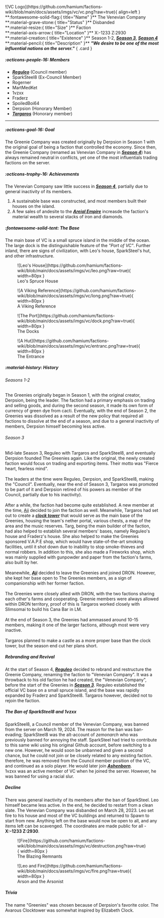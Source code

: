 <div class="grid" markdown>
![VC Logo](https://github.com/hamium/factions-wiki/blob/main/docs/assets/imgs/vc/vc.png?raw=true){ align=left }
**:fontawesome-solid-flag:{ title="Name" }** The Venevian Company<br>
**:material-grave-stone:{ title="Status" }** Disbanded<br>
**:material-resize:{ title="Size" }** Faction<br>
**:material-axis-arrow:{ title="Location" }** X:-1233 Z:2930<br>
**:material-creation:{ title="Existence" }** Season 1-2, <b><i><a href="../../seasons/s3">Season 3</a></i></b>, <b><i><a href="../../seasons/s4">Season 4</a></i></b>  <br>
 **:material-pencil:{ title="Description" }** <b><i>"We desire to be one of the most influential nations on the server."</i></b>  
{ .card }
</div>

##### :octicons-people-16: Members
- <b><i><a href="../../staff/leo">Reguleo</a></i></b>  (Council member)<br> 
- SparkSteel8 (Ex-Council Member) <br>
- Rogerner <br>
- MartMedKet <br>
- 1vzxx <br>
- Fraderz <br>
- SpoiledBoi64 <br>
- Derpsion (Honorary Member) <br>
- <b><i><a href="../../staff/targ">Targaros</a></i></b>  (Honorary member)<br> 
___

##### :octicons-goal-16: Goal
The Greenie Company was created originally by Derpsion in Season 1 with the original goal of being a faction that controlled the economy. Since then, the Greenie Company (renamed as Venevian Company in [***Season 4***](../../seasons/s4.md)) has always remained neutral in conflicts, yet one of the most influentials trading factions on the server.<br>

##### :octicons-trophy-16: Achievements
The Venevian Company saw little success in [***Season 4***](../../seasons/s4.md), partially due to general inactivity of its members. <br>
1. A sustainable base was constructed, and most members built their houses on the island.<br>
2. A few sales of andesite to the [***Areial Empire***](../../factions/ae.md) increasde the faction's material wealth to several stacks of iron and diamonds.<br>

##### :fontawesome-solid-tent: The Base
The main base of VC is a small spruce island in the middle of the ocean. The large dock is the distinguishable feature of the *"Port of VC"*. Further inland, there are signs of civilization, with Leo's house, SparkSteel's hut, and other infrastructure.<br>

<div class="grid cards" markdown>
<figure markdown="span">
  ![Leo's House](https://github.com/hamium/factions-wiki/blob/main/docs/assets/imgs/vc/leo.png?raw=true){ width=80px }
  <figcaption>Leo's Spruce House</figcaption>
</figure>

<figure markdown="span">
  ![A Viking Reference](https://github.com/hamium/factions-wiki/blob/main/docs/assets/imgs/vc/long.png?raw=true){ width=80px }
  <figcaption>A Viking Reference</figcaption>
</figure>

<figure markdown="span">
  ![The Port](https://github.com/hamium/factions-wiki/blob/main/docs/assets/imgs/vc/dock.png?raw=true){ width=80px }
  <figcaption>The Docks</figcaption>
</figure>

<figure markdown="span">
  ![A Hut](https://github.com/hamium/factions-wiki/blob/main/docs/assets/imgs/vc/entranc.png?raw=true){ width=80px }
  <figcaption>The Entrance</figcaption>
</figure>
</div>

##### :material-history: History
###### Seasons 1-2
The Greenies originally began in Season 1, with the original creator, Derpsion, being the leader. The faction had a primary emphasis on trading and selling goods, and during the second season, it made its own form of currency of green dye from cacti. Eventually, with the end of Season 2, the Greenies was dissolved as a result of the new policy that required all factions to dissolve at the end of a season, and due to a general inactivity of members, Derpsion himself becoming less active. <br>

###### Season 3
Mid-late Season 3, Reguleo with Targaros and SparkSteel8, and eventually Derpsion founded The Greenies again. Like the original, the newly created faction would focus on trading and exporting items. Their motto was "Fierce heart, fearless mind".<br>
<br>
The leaders at the time were Reguleo, Derpsion, and SparkSteel8, making the "Council". Eventually, near the end of Season 3, Targaros was promoted to be part of it and Derpsion retired of his powers as member of the Council, partially due to his inactivity).<br>
<br>
After a while, the faction had become quite established. A new member at the time, [Aji](staff/aji.md) decided to join the faction as well. Meanwhile, Targaros had set out to create a [***clock tower***](/structures/season3/tgbase.md) that would serve as the main base of the Greenies, housing the team's nether portal, various chests, a map of the area and the music reserves. Targ, being the main builder of the faction, had also helped to establish several members' bases, namely Reguleo's house and Fraderz's house. She also helped to make the Greenies sponsored V.A.P.E shop, which would have state-of-the-art smoking facilities, until it shot down due to inability to stop smoke-thieves and normal robbers. In addition to this, she also made a Fireworks shop, which was mainly supplied with gunpowder and paper from the faction's farms, also built by her.<br>
<br>
Meanewhile, [***Aji***](../../staff/aji.md) decided to leave the Greenies and joined DRON. However, she kept her base open to The Greenies members, as a sign of companionship with her former faction. <br>
<br>
The Greenies were closely allied with DRON, with the two factions sharing each other's farms and cooperating. Greenie members were always allowed within DRON territory, proof of this is Targaros worked closely with Slimsomai to build his Cana Bar in LM. <br>
<br>
At the end of Season 3, the Greenies had ammassed around 10-15 members, making it one of the larger factions, although most were very inactive.<br>
<br>
Targaros planned to make a castle as a more proper base than the clock tower, but the season end cut her plans short.<br>


##### Rebranding and Revival
At the start of Season 4, [***Reguleo***](../../staff/leo.md) decided to rebrand and restructure the Greenie Company, renaming the faction to "Venevian Company". It was a throwback to his old faction he had created, the "Venevian Company", before the start of the Greenies in [***Season 3***](../../seasons/s3.md). Reguleo established the official VC base on a small spruce island, and the base was rapidly expanded by Fraderz and SparkSteel8. Targaros however, decided not to rejoin the faction.<br>

##### The Ban of SparkSteel8 and 1vzxx
SparkSteel8, a Council member of the Venevian Company, was banned from the server on March 19, 2024. The reason for the ban was ban-evading; SparkSteel8 was the alt-account of *zemonarch* who was previously banned for annoying the staff. SparkSteel had tried to contribute to this same wiki using his original Github account, before switching to a new one. However, he would soon be unbanned and given a second chance, but he could not join or be closely related to any existing faction. therefore, he was removed from the Council member position of the VC, and continued as a solo player. He would later join [***Ashenborn***](../../factions/bs.md).<br>
1vzxx was an active member of VC when he joined the server. However, he was banned for using a racial slur. <br>

##### Decline
There was general inactivity of its members after the ban of SparkSteel. Leo himself became less active. In the end, he decided to restart from a clean slate. The Venevian Company was disbanded on March 28, 2023. Leo set fire to his house and most of the VC buildings and returned to Spawn to start from new. Anything left on the base would now be open to all, and any items left can be scavenged. The coordinates are made public for all - **X:-1233 Z:2930**.<br>

<div class="grid cards" markdown>
<figure markdown="span">
  ![Fire](https://github.com/hamium/factions-wiki/blob/main/docs/assets/imgs/vc/destruction.png?raw=true){ width=80px }
  <figcaption>The Blazing Remnants</figcaption>
</figure>

<figure markdown="span">
  ![Leo and Fire](https://github.com/hamium/factions-wiki/blob/main/docs/assets/imgs/vc/fire.png?raw=true){ width=80px }
  <figcaption>Arson and the Arsonist</figcaption>
</figure>
</div>

##### Trivia
The name "Greenies" was chosen because of Derpsion's favorite color. The Avarous Clocktower was somewhat inspired by Elizabeth Clock.
